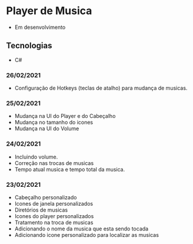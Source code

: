 # Player de Musica

- Em desenvolvimento

## Tecnologias

- C#

### 26/02/2021

- Configuração de Hotkeys (teclas de atalho) para mudança de musicas.

### 25/02/2021

- Mudança na UI do Player e do Cabeçalho
- Mudança no tamanho do icones
- Mudança na UI do Volume

### 24/02/2021

- Incluindo volume.
- Correção nas trocas de musicas
- Tempo atual musica e tempo total da musica.

### 23/02/2021

- Cabeçalho personalizado
- Icones de janela personalizados
- Diretórios de musicas
- Icones do player personalizados
- Tratamento na troca de musicas
- Adicionando o nome da musica que esta sendo tocada
- Adicionando icone personalizado para localizar as musicas